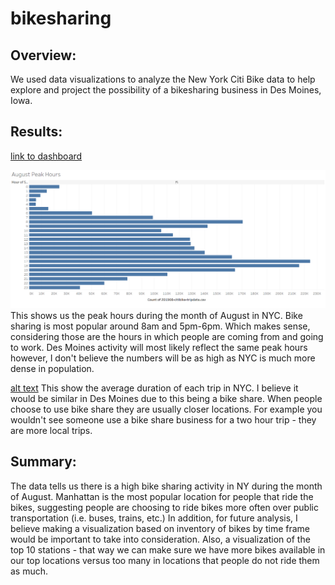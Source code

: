 # bikesharing

## Overview: 
We used data visualizations to analyze the New York Citi Bike data to help explore and project the possibility of a bikesharing business in Des Moines, Iowa.

## Results: 
[link to dashboard](https://public.tableau.com/app/profile/alexis.marks/viz/BikeSharing_16265461128530/BikeSharingStory?publish=yes)

![alt text](https://github.com/amarks5/bikesharing/blob/main/images/August_Peak_Hours.PNG)
This shows us the peak hours during the month of August in NYC. Bike sharing is most popular around 8am and 5pm-6pm. Which makes sense, considering those are the hours in which people are coming from and going to work. Des Moines activity will most likely reflect the same peak hours however, I don't believe the numbers will be as high as NYC is much more dense in population.

[alt text](https://github.com/amarks5/bikesharing/blob/main/images/avg_trip_duration.PNG)
This show the average duration of each trip in NYC. I believe it would be similar in Des Moines due to this being a bike share. When people choose to use bike share they are usually closer locations. For example you wouldn't see someone use a bike share business for a two hour trip - they are more local trips.

## Summary:
The data tells us there is a high bike sharing activity in NY during the month of August. Manhattan is the most popular location for people that ride the bikes, suggesting people are choosing to ride bikes more often over public transportation (i.e. buses, trains, etc.)
In addition, for future analysis, I believe making a visualization based on inventory of bikes by time frame would be important to take into consideration. Also, a visualization of the top 10 stations - that way we can make sure we have more bikes available in our top locations versus too many in locations that people do not ride them as much.
